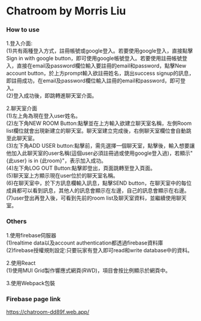 # Chatroom     by Morris Liu

### How to use 

1.登入介面:  
    (1)共有兩種登入方式，註冊帳號或google登入。若要使用google登入，直接點擊Sign in with google button，即可使用google帳號登入。若要使用註冊帳號登入，直接在email及password欄位輸入要註冊的email和password，點擊New account button，於上方prompt輸入欲註冊姓名，跳出success signup的訊息，即註冊成功，在email及password欄位輸入註冊的email和password，即可登入。  
    (2)登入成功後，即跳轉進聊天室介面。  
  
2.聊天室介面  
    (1)左上角為現在登入user姓名。  
    (2)左下角NEW ROOM Button:點擊並在上方輸入欲建立聊天室名稱，左側Room list欄位就會出現新建立的聊天室。聊天室建立完成後，右側聊天室欄位會自動跳至此聊天室。  
    (3)左下角ADD USER button:點擊前，需先選擇一個聊天室，點擊後，輸入想要讓他加入此聊天室的user名稱(這個user必須註冊過或使用google登入過)，若顯示"{此user} is in {此room}"，表示加入成功。  
    (4)左下角LOG OUT Button:點擊即登出，頁面跳轉至登入頁面。  
    (5)聊天室上方顯示現在user位於的聊天室名稱。  
    (6)在聊天室中，於下方訊息欄輸入訊息，點擊SEND button，在聊天室中的每位成員都可以看到訊息，其他人的訊息會顯示在左邊，自己的訊息會顯示在右邊。  
    (7)user登出再登入後，可看到先前的room list及聊天室資料，並繼續使用聊天室。  


### Others

1.使用firebase伺服器  
    (1)realtime data以及account authentication都透過firebase資料庫  
    (2)firebase授權規則設定:只要玩家有登入即可read和write database中的資料。  
  
2.使用React  
    (1)使用MUI Grid製作響應式網頁(RWD)，項目會按比例顯示於網頁中。  
  
3.使用Webpack包裝  

### Firebase page link

https://chatroom-dd89f.web.app/

